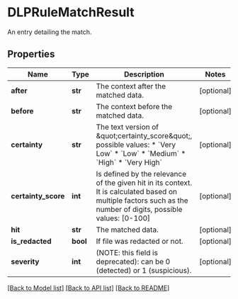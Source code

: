 # DLPRuleMatchResult

An entry detailing the match.
## Properties
Name | Type | Description | Notes
------------ | ------------- | ------------- | -------------
**after** | **str** | The context after the matched data. | [optional] 
**before** | **str** | The context before the matched data. | [optional] 
**certainty** | **str** | The text version of \&quot;certainty_score\&quot;, possible values:   * &#x60;Very Low&#x60;     * &#x60;Low&#x60;     * &#x60;Medium&#x60;     * &#x60;High&#x60;     * &#x60;Very High&#x60;  | [optional] 
**certainty_score** | **int** | Is  defined by the relevance of the given hit in its context. It is calculated based on multiple factors such as the number of digits, possible values: [0-100]  | [optional] 
**hit** | **str** | The matched data. | [optional] 
**is_redacted** | **bool** | If file was redacted or not. | [optional] 
**severity** | **int** | (NOTE: this field is deprecated): can be 0 (detected) or 1 (suspicious).  | [optional] 

[[Back to Model list]](../README.md#documentation-for-models) [[Back to API list]](../README.md#documentation-for-api-endpoints) [[Back to README]](../README.md)


